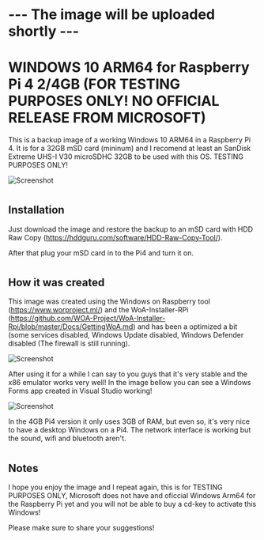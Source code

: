 # --- The image will be uploaded shortly ---

# WINDOWS 10 ARM64 for Raspberry Pi 4 2/4GB (FOR TESTING PURPOSES ONLY! NO OFFICIAL RELEASE FROM MICROSOFT)

This is a backup image of a working Windows 10 ARM64 in a Raspberry Pi 4. It is for a 32GB mSD card (mininum) and I recomend at least an SanDisk Extreme UHS-I V30 microSDHC 32GB to be used with this OS. TESTING PURPOSES ONLY!

![Screenshot](https://i.ibb.co/jMg1cX7/125549229-379558340051436-1087247185212036840-n.jpg)

#
## Installation

Just download the image and restore the backup to an mSD card with HDD Raw Copy (https://hddguru.com/software/HDD-Raw-Copy-Tool/).

After that plug your mSD card in to the Pi4 and turn it on.

#
## How it was created

This image was created using the Windows on Raspberry tool (https://www.worproject.ml/) and the WoA-Installer-RPi (https://github.com/WOA-Project/WoA-Installer-Rpi/blob/master/Docs/GettingWoA.md) and has been a optimized a bit (some services disabled, Windows Update disabled, Windows Defender disabled (The firewall is still running).

![Screenshot](https://i.ibb.co/Fn6TCfX/wor.jpg)

After using it for a while I can say to you guys that it's very stable and the x86 emulator works very well! In the image bellow you can see a Windows Forms app created in Visual Studio working!

![Screenshot](https://i.ibb.co/BwxSvcH/123468020-360182455214655-664611567063342127-n.png)

In the 4GB Pi4 version it only uses 3GB of RAM, but even so, it's very nice to have a desktop Windows on a Pi4. The network interface is working but the sound, wifi and bluetooth aren't.

#
## Notes

I hope you enjoy the image and I repeat again, this is for TESTING PURPOSES ONLY, Microsoft does not have and oficcial Windows Arm64 for the Raspberry Pi yet and you will not be able to buy a cd-key to activate this Windows!

Please make sure to share your suggestions!
